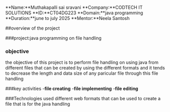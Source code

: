 **Name:**Muthakapalli sai sravani
**Company:**CODTECH IT SOLUTIONS
**ID:**CT04DG223
**Domain:**java programming
**Duration:**june to july 2025
**Mentor:**Neela Santosh


##overview of the project

###project:java programming on file handling 

### objective
the objective of this project is to perform file handling on using java from different files that can be created by using the different formats and it tends to decrease the length and data size of any paricular file through this file handling

###key activities
-**file creating**
-**file implementing**
-**file editing**

###Technologies used
different web formats that can be used to create a file that is for the java handling

